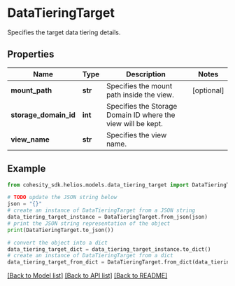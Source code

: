 # DataTieringTarget

Specifies the target data tiering details.

## Properties

Name | Type | Description | Notes
------------ | ------------- | ------------- | -------------
**mount_path** | **str** | Specifies the mount path inside the view. | [optional] 
**storage_domain_id** | **int** | Specifies the Storage Domain ID where the view will be kept. | 
**view_name** | **str** | Specifies the view name. | 

## Example

```python
from cohesity_sdk.helios.models.data_tiering_target import DataTieringTarget

# TODO update the JSON string below
json = "{}"
# create an instance of DataTieringTarget from a JSON string
data_tiering_target_instance = DataTieringTarget.from_json(json)
# print the JSON string representation of the object
print(DataTieringTarget.to_json())

# convert the object into a dict
data_tiering_target_dict = data_tiering_target_instance.to_dict()
# create an instance of DataTieringTarget from a dict
data_tiering_target_from_dict = DataTieringTarget.from_dict(data_tiering_target_dict)
```
[[Back to Model list]](../README.md#documentation-for-models) [[Back to API list]](../README.md#documentation-for-api-endpoints) [[Back to README]](../README.md)



